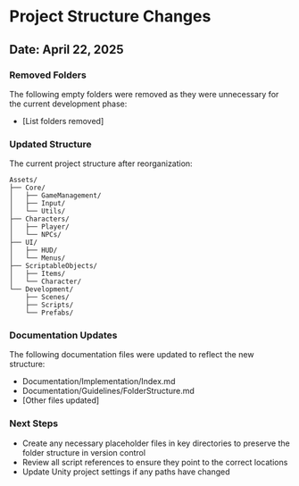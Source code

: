# Project Structure Changes

## Date: April 22, 2025

### Removed Folders
The following empty folders were removed as they were unnecessary for the current development phase:

- [List folders removed]

### Updated Structure
The current project structure after reorganization:

```
Assets/
├── Core/
│   ├── GameManagement/
│   ├── Input/
│   └── Utils/
├── Characters/
│   ├── Player/
│   └── NPCs/
├── UI/
│   ├── HUD/
│   └── Menus/
├── ScriptableObjects/
│   ├── Items/
│   └── Character/
└── Development/
    ├── Scenes/
    ├── Scripts/
    └── Prefabs/
```

### Documentation Updates
The following documentation files were updated to reflect the new structure:
- Documentation/Implementation/Index.md
- Documentation/Guidelines/FolderStructure.md
- [Other files updated]

### Next Steps
- Create any necessary placeholder files in key directories to preserve the folder structure in version control
- Review all script references to ensure they point to the correct locations
- Update Unity project settings if any paths have changed
